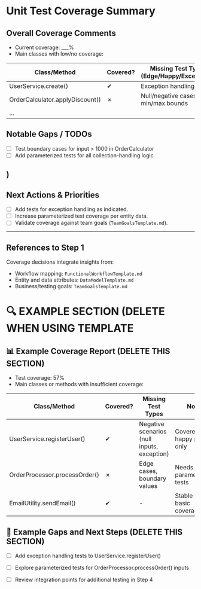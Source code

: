 # Unit Test Coverage Summary

## Overall Coverage Comments

- Current coverage: ___%
- Main classes with low/no coverage:

| Class/Method                    | Covered?    | Missing Test Type (Edge/Happy/Exception)  |
|---------------------------------|-------------|-------------------------------------------|
| UserService.create()            | ✔           | Exception handling                        |
| OrderCalculator.applyDiscount() | ✗           | Null/negative cases, min/max bounds       |
| ...                             |             |                                           |

## Notable Gaps / TODOs

- [ ] Test boundary cases for input > 1000 in OrderCalculator
- [ ] Add parameterized tests for all collection-handling logic

)
---

## Next Actions & Priorities

- [ ] Add tests for exception handling as indicated.
- [ ] Increase parameterized test coverage per entity data.
- [ ] Validate coverage against team goals (`TeamGoalsTemplate.md`).

---

## References to Step 1

Coverage decisions integrate insights from:

- Workflow mapping: `FunctionalWorkflowTemplate.md`
- Entity and data attributes: `DataModelTemplate.md`
- Business/testing goals: `TeamGoalsTemplate.md`



# 🔍 EXAMPLE SECTION (DELETE WHEN USING TEMPLATE

## 📊 Example Coverage Report (DELETE THIS SECTION)

- Test coverage: 57%
- Main classes or methods with insufficient coverage:

| Class/Method                  | Covered?   | Missing Test Types                          | Notes                             | Reference Templates Used                                                   |
|-------------------------------|------------|---------------------------------------------|-----------------------------------|----------------------------------------------------------------------------|
| UserService.registerUser()    | ✔          | Negative scenarios (null inputs, exception) | Covered happy paths only          | `DataModelTemplate.md` for edge cases, `TeamGoalsTemplate.md` for priority |
| OrderProcessor.processOrder() | ✗          | Edge cases, boundary values                 | Needs parameterized tests         | `DataModelTemplate.md`, `FunctionalWorkflowTemplate.md`                    |
| EmailUtility.sendEmail()      | ✔          | -                                           | Stable utility, basic coverage    | `ServiceUtilityClassInventoryTemplate.md`                                  |


## 📝 Example Gaps and Next Steps (DELETE THIS SECTION)

- [ ] Add exception handling tests to UserService.registerUser()
- [ ] Explore parameterized tests for OrderProcessor.processOrder() inputs
- [ ] Review integration points for additional testing in Step 4


